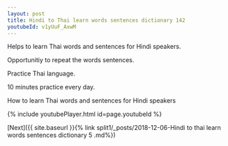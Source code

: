 ```yaml
---
layout: post
title: Hindi to Thai learn words sentences dictionary 142 
youtubeId: v1yUuF_AxwM
---
```

 
 
Helps to learn Thai words and sentences for Hindi speakers.

Opportunitiy to repeat the words sentences. 

Practice Thai language. 
 
10 minutes practice every day. 
 
How to learn Thai words and sentences for Hindi speakers 
 
{% include youtubePlayer.html id=page.youtubeId %}
 
 
[Next]({{ site.baseurl }}{% link  split1/_posts/2018-12-06-Hindi to thai learn words sentences dictionary 5 .md%})
 
